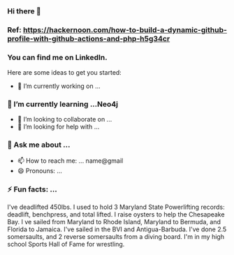 ### Hi there 👋
### Ref: https://hackernoon.com/how-to-build-a-dynamic-github-profile-with-github-actions-and-php-h5g34cr

### You can find me on LinkedIn.

<!-- posts --><!-- /posts -->
<!--
**AlanHowlett/AlanHowlett** is a ✨ _special_ ✨ repository because its `README.md` (this file) appears on your GitHub profile. -->

Here are some ideas to get you started:

- 🔭 I’m currently working on ...
### 🌱 I’m currently learning ...Neo4j
- 👯 I’m looking to collaborate on ...
- 🤔 I’m looking for help with ...
### 💬 Ask me about ...
- 📫 How to reach me: ... name@gmail
- 😄 Pronouns: ...
### ⚡ Fun facts: ... 
I've deadlifted 450lbs. I used to hold 3 Maryland State Powerlifting records: deadlift, benchpress, and total lifted.
I raise oysters to help the Chesapeake Bay. 
I ve sailed from Maryland to Rhode Island, Maryland to Bermuda, and Florida to Jamaica. I've sailed in the BVI and Antigua-Barbuda.
I've done 2.5 somersaults, and 2 reverse somersaults from a diving board.
I'm in my high school Sports Hall of Fame for wrestling.

